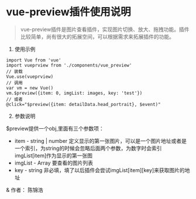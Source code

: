 # vue-preview插件使用说明
> vue-preview插件是图片查看插件，实现图片切换、放大、拖拽功能。插件比较简单，尚有很大的拓展空间，可以根据需求来拓展插件的功能。

1. 使用示例

~~~
import Vue from 'vue'
import vueprview from './components/vue_preview'
// 装载
Vue.use(vueprview)
// 调用
var vm = new Vue()
vm.$preview({item: 0, imgList: images, key: 'test'})
// 或者
@click="$preview({item: detailData.head_portrait}, $event)"
~~~

2. 参数说明

$preview提供一个obj,里面有三个参数项：
   * item - string | number  定义显示的第一张图片，可以是一个图片地址或者是一个索引，为string的时候会忽略后面两个参数，为数字时会索引imgList[item]作为显示的第一张图
   * imgList - Array 要查看的图片列表
   * key - string 非必填，填了以后插件会尝试imgList[item][key]来获取图片的地址


& 作者： 陈锦浩